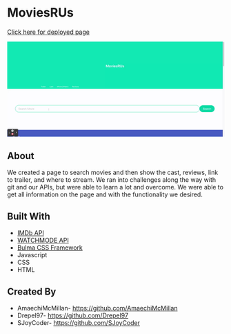 # MoviesRUs

[Click here for deployed page](https://drepel97.github.io/MoviesRUs/)

![MoviesRUS Gif](./Assets/MoviesRUs.gif)

## About
We created a page to search movies and then show the cast, reviews, link to trailer, and where to stream. We ran into challenges along the way with git and our APIs, but were able to learn a lot and overcome. We were able to get all information on the page and with the functionality we desired.

## Built With
- [IMDb API](https://imdb-api.com/api)
- [WATCHMODE API](https://api.watchmode.com/dashboard/)
- [Bulma CSS Framework](https://bulma.io/)
- Javascript
- CSS
- HTML

## Created By
- AmaechiMcMillan- https://github.com/AmaechiMcMillan
- Drepel97- https://github.com/Drepel97
- SJoyCoder- https://github.com/SJoyCoder

